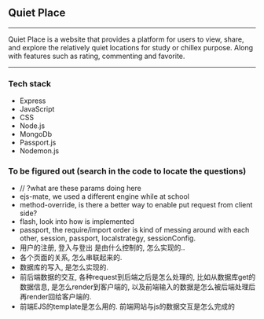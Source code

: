 ## Quiet Place

---

Quiet Place is a website that provides a platform for users to view, share, and explore the relatively quiet locations for study or chillex purpose. Along with features such as rating, commenting and favorite.

---

### Tech stack

- Express 
- JavaScript  
- CSS
- Node.js
- MongoDb
- Passport.js
- Nodemon.js

### To be figured out (search in the code to locate the questions)

- // ?what are these params doing here
- ejs-mate, we used a different engine while at school
- method-override, is there a better way to enable put request from client side?
- flash, look into how is implemented
- passport, the require/import order is kind of messing around with each other, session, passport, localstrategy, sessionConfig.
- 用户的注册, 登入与登出 是由什么控制的, 怎么实现的..
- 各个页面的关系, 怎么串联起来的.
- 数据库的写入, 是怎么实现的.
- 前后端数据的交互, 各种request到后端之后是怎么处理的, 比如从数据库get的数据信息, 是怎么render到客户端的, 以及前端输入的数据是怎么被后端处理后再render回给客户端的.
- 前端EJS的template是怎么用的. 前端网站与js的数据交互是怎么完成的

